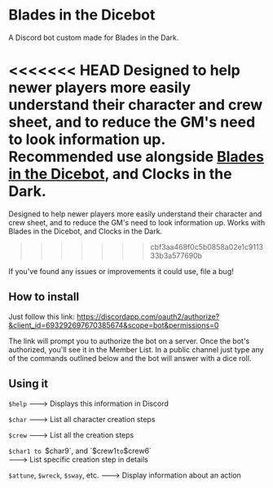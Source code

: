 # Blades in the Dicebot
A Discord bot custom made for Blades in the Dark.

<<<<<<< HEAD
Designed to help newer players more easily understand their character and crew sheet, and to reduce the GM's need to look information up. Recommended use alongside [Blades in the Dicebot](https://github.com/jordanclarkedev/bitdicebot), and Clocks in the Dark.
=======
Designed to help newer players more easily understand their character and crew sheet, and to reduce the GM's need to look information up. Works with Blades in the Dicebot, and Clocks in the Dark.
>>>>>>> cbf3aa468f0c5b0858a02e1c911333b3a577690b

If you've found any issues or improvements it could use, file a bug!

## How to install

Just follow this link:
https://discordapp.com/oauth2/authorize?&client_id=693292697670385674&scope=bot&permissions=0

The link will prompt you to authorize the bot on a server. Once the bot's authorized, you'll see it in the Member List. In a public channel just type any of the commands outlined below and the bot will answer with a dice roll.

## Using it

`$help`
---> Displays this information in Discord     

`$char`
---> List all character creation steps

`$crew`
---> List all the creation steps

`$char1 to `$char9`, and `$crew1` to `$crew6`  
---> List specific creation step in details   

`$attune`, `$wreck`, `$sway`, etc.
---> Display information about an action      
